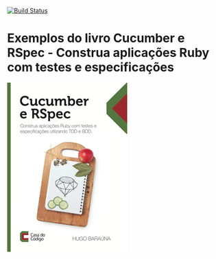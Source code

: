 [![Build Status](https://travis-ci.org/hugobarauna/forca.svg?branch=master)](https://travis-ci.org/hugobarauna/forca)

# Exemplos do livro Cucumber e RSpec - Construa aplicações Ruby com testes e especificações
![Build Status](book-cover.png)
